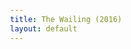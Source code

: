 ```yaml
---
title: The Wailing (2016)
layout: default
---
```


<html lang="fr">
<head>
    <meta charset="UTF-8">
    <meta name="viewport" content="width=device-width, initial-scale=1.0">
    <title>The Wailing (2016)</title>
    <style>
        @import url('https://fonts.googleapis.com/css2?family=Roboto:wght@400;700&display=swap');

        :root {
            --primary-color: #007bff;
            --secondary-color: #6c757d;
            --success-color: #28a745;
            --danger-color: #dc3545;
            --light-color: #f8f9fa;
            --dark-color: #343a40;
            --background-color: #e9ecef;
            --card-background: #ffffff;
        }

        body {
            font-family: 'Roboto', sans-serif;
            background-color: var(--background-color);
            color: var(--dark-color);
            margin: 0;
            padding: 20px;
            display: flex;
            justify-content: center;
            align-items: center;
            min-height: 100vh;
        }

        .app-wrapper {
            width: 100%;
            max-width: 600px;
            background-color: var(--card-background);
            border-radius: 10px;
            box-shadow: 0 4px 15px rgba(0, 0, 0, 0.1);
            padding: 25px;
            text-align: center;
        }

        h1 {
            color: var(--primary-color);
            margin-bottom: 20px;
            font-size: 1.8em;
        }

        .controls-container {
            margin-bottom: 25px;
            border-bottom: 2px solid #ddd;
            padding-bottom: 20px;
        }

        .control-group {
            margin-bottom: 10px;
            display: flex;
            justify-content: center;
            flex-wrap: wrap;
        }
        
        .mode-btn, .difficulty-btn {
            background-color: var(--secondary-color);
            color: white;
            border: none;
            padding: 10px 18px;
            margin: 5px;
            border-radius: 5px;
            cursor: pointer;
            font-size: 15px;
            transition: background-color 0.3s, transform 0.1s;
        }
        
        .mode-btn:hover, .difficulty-btn:hover {
            background-color: #5a6268;
        }
        
        .mode-btn:active, .difficulty-btn:active {
            transform: scale(0.98);
        }

        .mode-btn.active, .difficulty-btn.active {
            background-color: var(--primary-color);
            font-weight: bold;
        }

        .hidden { display: none; }

        #flashcard-container { perspective: 1000px; }
        #flashcard { width: 100%; height: 250px; position: relative; transform-style: preserve-3d; transition: transform 0.6s; cursor: pointer; background-color: transparent; }
        #flashcard.is-flipped { transform: rotateY(180deg); }
        .card-face { position: absolute; width: 100%; height: 100%; backface-visibility: hidden; display: flex; justify-content: center; align-items: center; font-weight: bold; border-radius: 10px; box-shadow: 0 2px 8px rgba(0,0,0,0.1); box-sizing: border-box; padding: 20px; font-size: 24px; }
        .card-front { background-color: var(--light-color); color: var(--dark-color); }
        .card-back { background-color: var(--primary-color); color: white; transform: rotateY(180deg); }
        .flashcard-nav { margin-top: 20px; display: flex; justify-content: space-between; align-items: center; }
        .flashcard-nav button { background-color: var(--secondary-color); color: white; border: none; padding: 10px 18px; border-radius: 5px; cursor: pointer; font-size: 1em; }
        #flashcard-progress { font-size: 1em; color: #555; }

        #quiz-question { font-weight: bold; margin-bottom: 20px; min-height: 60px; display: flex; align-items: center; justify-content: center; font-size: 22px; }
        #quiz-options { display: grid; grid-template-columns: 1fr; gap: 10px; }
        .option-btn { background-color: var(--light-color); border: 2px solid #ccc; padding: 15px; font-size: 16px; border-radius: 5px; cursor: pointer; transition: all 0.2s; width: 100%; text-align: left; }
        .option-btn:not([disabled]):hover { background-color: #e2e6ea; border-color: #aaa; }
        .option-btn.correct { background-color: var(--success-color); color: white; border-color: var(--success-color); }
        .option-btn.incorrect { background-color: var(--danger-color); color: white; border-color: var(--danger-color); }
        #quiz-feedback { margin-top: 15px; font-weight: bold; min-height: 24px; }
        #quiz-results { padding: 20px; border: 2px solid var(--primary-color); border-radius: 10px; }
        #quiz-results h2 { margin-top: 0; }

        /* List Mode Styles */
        #list-container {
            max-height: 350px;
            overflow-y: auto;
            border: 1px solid #ccc;
            padding: 10px;
            border-radius: 5px;
            text-align: left;
        }
        #list-container p {
            margin: 5px 0;
            padding: 8px 5px;
            border-bottom: 1px solid #eee;
            font-size: 16px;
        }
    </style>
</head>
<body>

    <div class="app-wrapper">
        <h1>The Wailing (2016)</h1>
        
        <div class="controls-container">
            <div class="control-group">
                <button id="mode-flashcard-btn" class="mode-btn active">Cartes Mémoire</button>
                <button id="mode-quiz-btn" class="mode-btn">Quiz</button>
                <button id="mode-list-btn" class="mode-btn">Liste</button>
            </div>
            <div id="difficulty-selector" class="control-group">
                <button class="difficulty-btn active" data-difficulty="all">Tout</button>
                <button class="difficulty-btn" data-difficulty="easy">Facile</button>
                <button class="difficulty-btn" data-difficulty="hard">Difficile</button>
            </div>
             <div class="control-group" id="main-actions">
                 <button id="invert-btn" class="mode-btn">Inverser (EN ⇄ FR)</button>
                 <div id="list-controls-container" class="hidden">
                    <button id="list-shuffle-btn" class="mode-btn">Mélanger</button>
                    <button id="list-sort-az-btn" class="mode-btn">A-Z</button>
                    <button id="list-sort-za-btn" class="mode-btn">Z-A</button>
                 </div>
                 <button id="shuffle-btn" class="mode-btn">Mélanger</button>
            </div>
        </div>

        <div id="flashcard-mode">
            <div id="flashcard-container">
                <div id="flashcard">
                    <div class="card-face card-front" id="flashcard-front"></div>
                    <div class="card-face card-back" id="flashcard-back"></div>
                </div>
            </div>
            <div class="flashcard-nav">
                <button id="prev-btn">Précédent</button>
                <span id="flashcard-progress"></span>
                <button id="next-btn">Suivant</button>
            </div>
        </div>

        <div id="quiz-mode" class="hidden">
            <div id="quiz-container">
                <p id="quiz-score">Score: 0</p>
                <div id="quiz-question"></div>
                <div id="quiz-options"></div>
                <div id="quiz-feedback"></div>
            </div>
            <div id="quiz-results" class="hidden">
                <h2>Quiz Terminé !</h2>
                <p id="final-score"></p>
                <button id="restart-quiz-btn" class="mode-btn">Recommencer</button>
            </div>
        </div>

        <div id="list-mode" class="hidden">
            <div id="list-container"></div>
        </div>

    </div>

    <script>
        const vocabulary = {
          easy: [
            { term: "It's still dawn.", translation: "C'est encore l'aube." },
            { term: "Somebody died.", translation: "Quelqu'un est mort." },
            { term: "Who?", translation: "Qui ?" },
            { term: "Yeah.", translation: "Ouais." },
            { term: "It's pouring out there.", translation: "Il pleut des cordes dehors." },
            { term: "Where are you off to?", translation: "Où vas-tu ?" },
            { term: "That's all I know.", translation: "C'est tout ce que je sais." },
            { term: "She's so young.", translation: "Elle est si jeune." },
            { term: "I gotta hurry.", translation: "Je dois me dépêcher." },
            { term: "Just a bite!", translation: "Juste une bouchée !" },
            { term: "I need to go now.", translation: "Je dois y aller maintenant." },
            { term: "Come on.", translation: "Allez." },
            { term: "What happened?", translation: "Que s'est-il passé ?" },
            { term: "Not sure.", translation: "Pas sûr." },
            { term: "Bye, dad.", translation: "Au revoir, papa." },
            { term: "What took so long?!", translation: "Qu'est-ce qui a pris si longtemps ?!" },
            { term: "Hurry up!", translation: "Dépêche-toi !" },
            { term: "I'm coming.", translation: "J'arrive." },
            { term: "Let go of me!", translation: "Lâchez-moi !" },
            { term: "I'm his uncle!", translation: "Je suis son oncle !" },
            { term: "Holy shit.", translation: "Putain de merde." },
            { term: "What's that?", translation: "Qu'est-ce que c'est ?" },
            { term: "What a mess.", translation: "Quel bazar." },
            { term: "Looks that way.", translation: "On dirait bien." },
            { term: "I'll be damned.", translation: "Je n'en reviens pas." },
            { term: "And the kid?", translation: "Et le gamin ?" },
            { term: "Why'd he do it?", translation: "Pourquoi a-t-il fait ça ?" },
            { term: "What the hell happened?", translation: "Qu'est-ce qui s'est passé, bordel ?" },
            { term: "What's that stink?", translation: "C'est quoi cette puanteur ?" },
            { term: "Get over here!", translation: "Viens ici !" },
            { term: "Oh god...", translation: "Oh mon dieu..." },
            { term: "Scary, my ass.", translation: "Effrayant, mon cul." },
            { term: "Anyway...", translation: "Bref..." },
            { term: "Like what?", translation: "Comme quoi ?" },
            { term: "So?", translation: "Et alors ?" },
            { term: "What?", translation: "Quoi ?" },
            { term: "Hell no.", translation: "Sûrement pas." },
            { term: "What the hell?", translation: "C'est quoi ce bordel ?" },
            { term: "Fuck.", translation: "Merde." },
            { term: "What's wrong?", translation: "Qu'est-ce qui ne va pas ?" },
            { term: "What's your problem?", translation: "C'est quoi ton problème ?" },
            { term: "You check it out.", translation: "Va voir." },
            { term: "Okay, I'll go.", translation: "D'accord, j'y vais." },
            { term: "Who the fuck are you?", translation: "T'es qui putain ?" },
            { term: "Stop, goddamn it!", translation: "Arrête, bon sang !" },
            { term: "Damn, you're heavy.", translation: "Putain, t'es lourd." },
            { term: "Don't be ridiculous.", translation: "Ne sois pas ridicule." },
            { term: "No big deal.", translation: "Ce n'est pas grave." },
            { term: "It's okay.", translation: "C'est bon." },
            { term: "Son of a bitch!", translation: "Fils de pute !" },
            { term: "No, I wasn't. I swear.", translation: "Non, je ne l'étais pas. Je le jure." },
            { term: "Get to work.", translation: "Au travail." },
            { term: "Excuse me, ma'am?", translation: "Excusez-moi, madame ?" },
            { term: "Yes, sir.", translation: "Oui, monsieur." },
            { term: "Get off me!", translation: "Lâchez-moi !" },
            { term: "Back off, people.", translation: "Reculez, les gens." },
            { term: "Please, calm down.", translation: "S'il vous plaît, calmez-vous." },
            { term: "It's not your fault.", translation: "Ce n'est pas ta faute." },
            { term: "Hello!", translation: "Bonjour !" },
            { term: "How are you?", translation: "Comment ça va ?" },
            { term: "Good.", translation: "Bien." },
            { term: "Yeah.", translation: "Ouais." },
            { term: "Thanks, darling.", translation: "Merci, chérie." },
            { term: "Take a shower.", translation: "Prends une douche." },
            { term: "I will. Go home.", translation: "Je le ferai. Rentre chez toi." },
            { term: "See you.", translation: "À plus." },
            { term: "Bye.", translation: "Au revoir." },
            { term: "Beats me.", translation: "Aucune idée." },
            { term: "Over here.", translation: "Par ici." },
            { term: "In here.", translation: "Ici." },
            { term: "Give us a hand.", translation: "Donne-nous un coup de main." },
            { term: "Found it.", translation: "Trouvé." },
            { term: "That's evidence.", translation: "C'est une preuve." },
            { term: "I was just messing with you.", translation: "Je te taquinais juste." },
            { term: "Gimme a break.", translation: "Laisse-moi tranquille." },
            { term: "What are you looking at?", translation: "Qu'est-ce que tu regardes ?" },
            { term: "Get outta here!", translation: "Fous le camp !" },
            { term: "What a nut job.", translation: "Quelle folle." },
            { term: "Come on, hurry.", translation: "Allez, dépêche-toi." },
            { term: "Are you from this village?", translation: "Êtes-vous de ce village ?" },
            { term: "Don't come near me!", translation: "Ne m'approche pas !" },
            { term: "Dammit!", translation: "Bon sang !" },
            { term: "No, I'm not.", translation: "Non, je ne le suis pas." },
            { term: "Then who are you?", translation: "Alors qui êtes-vous ?" },
            { term: "Come with me.", translation: "Viens avec moi." },
            { term: "You saw with your own eyes?", translation: "Tu as vu de tes propres yeux ?" },
            { term: "Of course I did.", translation: "Bien sûr que je l'ai fait." },
            { term: "How?", translation: "Comment ?" },
            { term: "Be careful.", translation: "Fais attention." },
            { term: "Why?", translation: "Pourquoi ?" },
            { term: "Wait here for a second.", translation: "Attends ici une seconde." },
            { term: "Okay.", translation: "D'accord." },
            { term: "Where'd she go?", translation: "Où est-elle allée ?" },
            { term: "Are you feeling sick?", translation: "Tu te sens malade ?" },
            { term: "Yes, sir.", translation: "Oui, monsieur." },
            { term: "Shut your hole.", translation: "Ferme ta gueule." },
            { term: "You got proof?", translation: "Tu as des preuves ?" },
            { term: "Hell yes, proof!", translation: "Putain ouais, des preuves !" },
            { term: "That's not the point.", translation: "Là n'est pas la question." },
            { term: "I'm telling you.", translation: "Je te le dis." },
            { term: "Anyway,", translation: "Bref," },
            { term: "Where does the guy live?", translation: "Où habite ce type ?" },
            { term: "I think I should.", translation: "Je pense que je devrais." },
            { term: "Don't. You'll regret it.", translation: "Ne le fais pas. Tu le regretteras." },
            { term: "He's not human.", translation: "Il n'est pas humain." },
            { term: "Give me his address.", translation: "Donne-moi son adresse." },
            { term: "You can't miss it.", translation: "Tu ne peux pas le rater." },
            { term: "Don't touch me, I gotta go!", translation: "Ne me touche pas, je dois y aller !" },
            { term: "I said let go!", translation: "J'ai dit lâche-moi !" },
            { term: "We're sorry.", translation: "Nous sommes désolés." },
            { term: "Fuck off.", translation: "Va te faire foutre." },
            { term: "Fuck you.", translation: "Va te faire foutre." },
            { term: "What's the point of taking...", translation: "À quoi bon prendre..." },
            { term: "How can something like this happen?", translation: "Comment une chose pareille peut-elle arriver ?" },
            { term: "What are the chances?", translation: "Quelles sont les chances ?" },
            { term: "What's going on?", translation: "Que se passe-t-il ?" },
            { term: "Let's go back.", translation: "Retournons-y." },
            { term: "Daddy's right here.", translation: "Papa est là." },
            { term: "Look at me.", translation: "Regarde-moi." },
            { term: "It's okay.", translation: "Ce n'est rien." },
            { term: "You're all right?", translation: "Tu vas bien ?" },
            { term: "Morning, Dad.", translation: "Bonjour, papa." },
            { term: "Something's wrong with her.", translation: "Quelque chose ne va pas avec elle." },
            { term: "Got that?", translation: "Compris ?" },
            { term: "Good.", translation: "Bien." },
            { term: "Say hello.", translation: "Dis bonjour." },
            { term: "What, a priest?", translation: "Quoi, un prêtre ?" },
            { term: "You speak Japanese?", translation: "Tu parles japonais ?" },
            { term: "Just a little.", translation: "Juste un peu." },
            { term: "Let's go.", translation: "Allons-y." },
            { term: "Get in.", translation: "Monte." },
            { term: "Anybody home?", translation: "Y'a quelqu'un ?" },
            { term: "What is it?", translation: "Qu'est-ce que c'est ?" },
            { term: "I know.", translation: "Je sais." },
            { term: "What are you staring at?", translation: "Qu'est-ce que tu regardes fixement ?" },
            { term: "Get over here!", translation: "Viens ici !" },
            { term: "Shit!", translation: "Merde !" },
            { term: "Where is it?", translation: "Où est-ce ?" },
            { term: "Over there.", translation: "Là-bas." },
            { term: "Are you all right?", translation: "Tu vas bien ?" },
            { term: "Yeah.", translation: "Ouais." },
            { term: "Did you get bit?", translation: "Tu t'es fait mordre ?" },
            { term: "Say something, dammit.", translation: "Dis quelque chose, bon sang." },
            { term: "He's the criminal.", translation: "C'est lui le criminel." },
            { term: "I'm sure of it.", translation: "J'en suis sûr." },
            { term: "What did you see?", translation: "Qu'as-tu vu ?" },
            { term: "Tell me!", translation: "Dis-moi !" },
            { term: "You're getting all wet!", translation: "Tu es tout trempé !" },
            { term: "Answer me.", translation: "Réponds-moi." },
            { term: "What the hell...", translation: "Mais putain..." },
            { term: "Stop it!", translation: "Arrête ça !" },
            { term: "I'm gonna kill all of you.", translation: "Je vais tous vous tuer." },
            { term: "How much?", translation: "Combien ?" },
            { term: "I'll have it ready.", translation: "Ce sera prêt." },
            { term: "You can go.", translation: "Tu peux partir." },
            { term: "Can I ask you something?", translation: "Je peux te demander quelque chose ?" },
            { term: "No.", translation: "Non." },
            { term: "Yes.", translation: "Oui." },
            { term: "Stop!", translation: "Arrête !" },
            { term: "Get out.", translation: "Sors." },
            { term: "Now!", translation: "Maintenant !" },
            { term: "Sorry?", translation: "Pardon ?" },
            { term: "Go!", translation: "Vas-y !" },
            { term: "Is everyone here?", translation: "Tout le monde est là ?" },
            { term: "This ain't a joke?", translation: "Ce n'est pas une blague ?" },
            { term: "Back off.", translation: "Recule." },
            { term: "He's not dead.", translation: "Il n'est pas mort." },
            { term: "It was no dream.", translation: "Ce n'était pas un rêve." },
            { term: "Let me ask you one thing.", translation: "Laisse-moi te demander une chose." },
            { term: "That's not true.", translation: "Ce n'est pas vrai." },
            { term: "Look at me.", translation: "Regarde-moi." },
            { term: "Please.", translation: "S'il te plaît." },
            { term: "Oh Lord...", translation: "Oh Seigneur..." },
            { term: "It's okay.", translation: "Ça va." },
            { term: "My baby.", translation: "Mon bébé." }
          ],
          hard: [
            { term: "A ghost does not have flesh and bones.", translation: "Un fantôme n'a ni chair ni os." },
            { term: "Crime of passion.", translation: "Crime passionnel." },
            { term: "He's high on something.", translation: "Il est défoncé à quelque chose." },
            { term: "He's spreading those stories.", translation: "Il répand ces histoires." },
            { term: "There's definitely something off with that guy.", translation: "Il y a vraiment quelque chose qui cloche avec ce type." },
            { term: "All this happened after that Japanese man arrived.", translation: "Tout ça est arrivé après l'arrivée de ce Japonais." },
            { term: "Quit talking out of your ass.", translation: "Arrête de raconter des conneries." },
            { term: "The ones with the drugs that make you go crazy.", translation: "Ceux avec les drogues qui te rendent fou." },
            { term: "Mushrooms would never make you that way.", translation: "Les champignons ne te mettraient jamais dans cet état." },
            { term: "For crying out loud...", translation: "Bon sang de bonsoir..." },
            { term: "You dirty slut! You whore!", translation: "Sale traînée ! Salope !" },
            { term: "Men can still get it up after 70.", translation: "Les hommes peuvent encore avoir une érection après 70 ans." },
            { term: "I keep having fucked-up nightmares.", translation: "Je n'arrête pas de faire des cauchemars de merde." },
            { term: "Prime suspect is the missus who hung herself.", translation: "Le suspect principal est la bonne femme qui s'est pendue." },
            { term: "The Jap raped a woman.", translation: "Le Japonais a violé une femme." },
            { term: "She was totally covered in rashes and boils.", translation: "Elle était totalement couverte d'éruptions cutanées et de furoncles." },
            { term: "Mumbling gibberish the whole time.", translation: "Marmonnant du charabia tout le temps." },
            { term: "You worthless bastard.", translation: "Espèce de bâtard inutile." },
            { term: "The rash is the link here.", translation: "L'éruption cutanée est le lien ici." },
            { term: "You could hurt somebody!", translation: "Tu pourrais blesser quelqu'un !" },
            { term: "Her head was smashed open like a watermelon.", translation: "Sa tête a été éclatée comme une pastèque." },
            { term: "The Jap is a ghost.", translation: "Le Japonais est un fantôme." },
            { term: "He was gonna suck her blood dry.", translation: "Il allait la saigner à blanc." },
      { term: "He's stalking you.", translation: "Il te traque." },
      { term: "What terrible sin did you commit?", translation: "Quel terrible péché as-tu commis ?" },
      { term: "Keep having weird dreams.", translation: "Je continue de faire des rêves bizarres." },
      { term: "Driving me up the wall.", translation: "Ça me rend fou." },
      { term: "You think this case is going to be your big break?", translation: "Tu penses que cette affaire va être ta grande chance ?" },
      { term: "Stark naked except for a diaper.", translation: "Totalement nu à l'exception d'une couche." },
      { term: "Bladder control problems.", translation: "Problèmes de contrôle de la vessie." },
      { term: "He had his face buried in the carcass.", translation: "Il avait le visage enfoui dans la carcasse." },
      { term: "His eyes all bloodshot.", translation: "Ses yeux tout injectés de sang." },
      { term: "You saw him eating raw flesh?", translation: "Tu l'as vu manger de la chair crue ?" },
      { term: "Bastard even bit me.", translation: "Le salaud m'a même mordu." },
      { term: "It's out in the middle of nowhere.", translation: "C'est au milieu de nulle part." },
      { term: "I'm gonna get your asses sacked.", translation: "Je vais vous faire virer." },
      { term: "You deserve to get scorched by lightning.", translation: "Tu mérites de te faire foudroyer." },
      { term: "He survived.", translation: "Il a survécu." },
      { term: "Can anybody make sense of what's happening here?", translation: "Quelqu'un peut-il comprendre ce qui se passe ici ?" },
      { term: "Someone keeps banging on the door.", translation: "Quelqu'un n'arrête pas de frapper à la porte." },
      { term: "Stop grilling me, goddamn it!", translation: "Arrête de me cuisiner, bon sang !" },
      { term: "Yanking up your daughter's skirt.", translation: "Remontant la jupe de ta fille." },
      { term: "Tell me, you fucking shithead!", translation: "Dis-moi, espèce de connard de merde !" },
      { term: "Something's possessed Hyo-jin.", translation: "Quelque chose a possédé Hyo-jin." },
      { term: "If we don't act, there'll be dead bodies.", translation: "Si nous n'agissons pas, il y aura des cadavres." },
      { term: "He's supposed to be the best.", translation: "Il est censé être le meilleur." },
      { term: "Ask him where he stashed the stuff.", translation: "Demande-lui où il a planqué les trucs." },
      { term: "You loose-assed, dog-fucking son of a whore!", translation: "Toi, fils de pute au cul lâche qui baise des chiens !" },
      { term: "I'll give you three days.", translation: "Je te donne trois jours." },
      { term: "Get out, or you'll end up like your goddamned dog.", translation: "Dégage, ou tu finiras comme ton putain de chien." },
      { term: "There's gotta be an explanation for what she has.", translation: "Il doit y avoir une explication à ce qu'elle a." },
      { term: "My body's been in pain.", translation: "Mon corps me fait mal." },
      { term: "A man's face comes out of the wall.", translation: "Le visage d'un homme sort du mur." },
      { term: "It's a real wicked spirit we've got here.", translation: "C'est un véritable esprit maléfique que nous avons ici." },
      { term: "Of all the evil I've seen, this is the strongest.", translation: "De tout le mal que j'ai vu, c'est le plus puissant." },
      { term: "You disturbed it.", translation: "Tu l'as dérangé." },
      { term: "That's no man. That's a ghost.", translation: "Ce n'est pas un homme. C'est un fantôme." },
      { term: "Everything that walks on two feet will perish.", translation: "Tout ce qui marche sur deux pattes périra." },
      { term: "Either banish it, or kill it.", translation: "Soit le bannir, soit le tuer." },
      { term: "I'm casting a deadly hex tomorrow.", translation: "Je lance un sort mortel demain." },
      { term: "It's incredibly dangerous.", translation: "C'est incroyablement dangereux." },
      { term: "Or the spell will backfire.", translation: "Ou le sort se retournera contre toi." },
      { term: "He died a long time ago.", translation: "Il est mort il y a longtemps." },
      { term: "That demon will destroy this village.", translation: "Ce démon détruira ce village." },
      { term: "Even among other demons, he's a master of evil.", translation: "Même parmi les autres démons, c'est un maître du mal." },
      { term: "He just threw out the bait, and your daughter took it.", translation: "Il a juste jeté l'appât, et ta fille l'a mordu." },
      { term: "Rumor has it he's a renowned professor.", translation: "La rumeur dit que c'est un professeur de renom." },
      { term: "And there are darker, more disturbing rumors.", translation: "Et il y a des rumeurs plus sombres, plus dérangeantes." },
      { term: "Cross your heart, or your mom's a whore?", translation: "Croix de bois, croix de fer, si je mens, ma mère est une pute ?" },
      { term: "The rat fell into the trap.", translation: "Le rat est tombé dans le piège." },
      { term: "Severe mental derangement.", translation: "Grave dérangement mental." },
      { term: "I misread the divination.", translation: "J'ai mal interprété la divination." },
      { term: "I cast the hex on the wrong ghost.", translation: "J'ai jeté le sort sur le mauvais fantôme." },
      { term: "I made a grave mistake.", translation: "J'ai fait une grave erreur." },
      { term: "He was trying to kill that woman.", translation: "Il essayait de tuer cette femme." },
      { term: "Be our safeguard against the wickedness and snares of the devil.", translation: "Sois notre protection contre la méchanceté et les pièges du diable." },
      { term: "She's possessed by an evil spirit.", translation: "Elle est possédée par un esprit malin." },
      { term: "I laid a trap for it.", translation: "Je lui ai tendu un piège." },
      { term: "Death cannot touch him.", translation: "La mort ne peut pas le toucher." },
      { term: "The demon will soon enter your home.", translation: "Le démon entrera bientôt dans ta maison." },
      { term: "When the demon is snared, the rooster will cry three times.", translation: "Quand le démon sera piégé, le coq chantera trois fois." },
      { term: "Do not waver.", translation: "Ne fléchis pas." },
      { term: "You came here to confirm your suspicions about me.", translation: "Tu es venu ici pour confirmer tes soupçons à mon sujet." },
      { term: "Why in God's name is he doing this?", translation: "Pourquoi diable fait-il ça ?" },
      { term: "Her father suspected another.", translation: "Son père en a suspecté un autre." },
      { term: "Why is there doubt in your heart?", translation: "Pourquoi y a-t-il du doute dans ton cœur ?" }
          ]
        };

        // --- State Variables ---
        let currentWordList = [];
        let listDisplayList = []; 
        let currentFlashcardIndex = 0;
        let currentQuizIndex = 0;
        let quizScore = 0;
        let isEngToFr = true;
        let currentDifficulty = 'all';
        let currentTimeout = null;

        // --- DOM Elements ---
        const modeFlashcardBtn = document.getElementById('mode-flashcard-btn');
        const modeQuizBtn = document.getElementById('mode-quiz-btn');
        const modeListBtn = document.getElementById('mode-list-btn');
        const invertBtn = document.getElementById('invert-btn');
        const shuffleBtn = document.getElementById('shuffle-btn');
        const difficultyButtons = document.querySelectorAll('.difficulty-btn');
        
        const flashcardModeDiv = document.getElementById('flashcard-mode');
        const quizModeDiv = document.getElementById('quiz-mode');
        const listModeDiv = document.getElementById('list-mode');

        const flashcard = document.getElementById('flashcard');
        const flashcardFront = document.getElementById('flashcard-front');
        const flashcardBack = document.getElementById('flashcard-back');
        const prevBtn = document.getElementById('prev-btn');
        const nextBtn = document.getElementById('next-btn');
        const flashcardProgress = document.getElementById('flashcard-progress');
        
        const quizContainer = document.getElementById('quiz-container');
        const quizScoreEl = document.getElementById('quiz-score');
        const quizQuestionEl = document.getElementById('quiz-question');
        const quizOptionsEl = document.getElementById('quiz-options');
        const quizFeedbackEl = document.getElementById('quiz-feedback');
        const quizResultsEl = document.getElementById('quiz-results');
        const finalScoreEl = document.getElementById('final-score');
        const restartQuizBtn = document.getElementById('restart-quiz-btn');

        const listContainer = document.getElementById('list-container');
        const listControlsContainer = document.getElementById('list-controls-container');
        const listShuffleBtn = document.getElementById('list-shuffle-btn');
        const listSortAzBtn = document.getElementById('list-sort-az-btn');
        const listSortZaBtn = document.getElementById('list-sort-za-btn');

        // --- Helper Functions ---
        function shuffleArray(array) {
            let newArray = [...array];
            for (let i = newArray.length - 1; i > 0; i--) {
                const j = Math.floor(Math.random() * (i + 1));
                [newArray[i], newArray[j]] = [newArray[j], newArray[i]];
            }
            return newArray;
        }

        function adjustFontSize(element, text) {
            if (!element) return;
            
            element.style.fontSize = '24px';
            if (text.length > 100) {
                element.style.fontSize = '14px';
            } else if (text.length > 80) {
                element.style.fontSize = '16px';
            } else if (text.length > 50) {
                element.style.fontSize = '18px';
            }
        }
        
        // --- Core Logic ---
        function setWordListByDifficulty() {
            let list = [];
            if (currentDifficulty === 'easy') {
                list = [...vocabulary.easy];
            } else if (currentDifficulty === 'hard') {
                list = [...vocabulary.hard];
            } else {
                list = [...vocabulary.easy, ...vocabulary.hard];
            }
            currentWordList = shuffleArray(list);
            listDisplayList = [...currentWordList];
            currentFlashcardIndex = 0;
            updateView();
        }

        function updateView() {
            const activeMode = document.querySelector('.mode-btn.active')?.id;
            if (activeMode === 'mode-flashcard-btn') showFlashcard();
            else if (activeMode === 'mode-quiz-btn') startQuiz();
            else if (activeMode === 'mode-list-btn') showList();
        }

        // --- Mode Switching ---
        function switchMode(mode) {
            if (currentTimeout) {
                clearTimeout(currentTimeout);
                currentTimeout = null;
            }
            
            flashcardModeDiv.classList.toggle('hidden', mode !== 'flashcard');
            quizModeDiv.classList.toggle('hidden', mode !== 'quiz');
            listModeDiv.classList.toggle('hidden', mode !== 'list');
            
            modeFlashcardBtn.classList.toggle('active', mode === 'flashcard');
            modeQuizBtn.classList.toggle('active', mode === 'quiz');
            modeListBtn.classList.toggle('active', mode === 'list');

            shuffleBtn.classList.toggle('hidden', mode === 'list');
            listControlsContainer.classList.toggle('hidden', mode !== 'list');
            
            updateView();
        }
        
        // --- Controls Event Listeners ---
        invertBtn.addEventListener('click', () => {
            isEngToFr = !isEngToFr;
            updateView();
        });

        shuffleBtn.addEventListener('click', () => {
            currentWordList = shuffleArray(currentWordList);
            currentFlashcardIndex = 0;
            updateView();
        });

        difficultyButtons.forEach(button => {
            button.addEventListener('click', () => {
                difficultyButtons.forEach(btn => btn.classList.remove('active'));
                button.classList.add('active');
                currentDifficulty = button.dataset.difficulty;
                setWordListByDifficulty();
            });
        });
        
        modeFlashcardBtn.addEventListener('click', () => switchMode('flashcard'));
        modeQuizBtn.addEventListener('click', () => switchMode('quiz'));
        modeListBtn.addEventListener('click', () => switchMode('list'));

        // --- Flashcard Logic ---
        function showFlashcard() {
            if (currentWordList.length === 0) {
                if (flashcardFront) flashcardFront.textContent = "Aucun mot à afficher.";
                if (flashcardBack) flashcardBack.textContent = "";
                if (flashcardProgress) flashcardProgress.textContent = "0 / 0";
                return;
            }
            
            if (flashcard) flashcard.classList.remove('is-flipped');
            const item = currentWordList[currentFlashcardIndex];
            
            const frontText = isEngToFr ? item.term : item.translation;
            const backText = isEngToFr ? item.translation : item.term;

            if (flashcardFront) {
                flashcardFront.textContent = frontText;
                adjustFontSize(flashcardFront, frontText);
            }
            if (flashcardBack) {
                flashcardBack.textContent = backText;
                adjustFontSize(flashcardBack, backText);
            }

            if (flashcardProgress) {
                flashcardProgress.textContent = `${currentFlashcardIndex + 1} / ${currentWordList.length}`;
            }
        }

        if (flashcard) {
            flashcard.addEventListener('click', () => flashcard.classList.toggle('is-flipped'));
        }
        
        if (nextBtn) {
            nextBtn.addEventListener('click', () => {
                if (currentWordList.length === 0) return;
                currentFlashcardIndex = (currentFlashcardIndex + 1) % currentWordList.length;
                showFlashcard();
            });
        }
        
        if (prevBtn) {
            prevBtn.addEventListener('click', () => {
                if (currentWordList.length === 0) return;
                currentFlashcardIndex = (currentFlashcardIndex - 1 + currentWordList.length) % currentWordList.length;
                showFlashcard();
            });
        }

        // --- Quiz Logic ---
        function startQuiz() {
            currentQuizIndex = 0;
            quizScore = 0;
            if (quizScoreEl) quizScoreEl.textContent = `Score: ${quizScore}`;
            if (quizContainer) quizContainer.classList.remove('hidden');
            if (quizResultsEl) quizResultsEl.classList.add('hidden');
            showQuestion();
        }

        function showQuestion() {
            if (currentWordList.length === 0 || currentQuizIndex >= currentWordList.length) {
                if (currentWordList.length > 0) showResults();
                else {
                    if (quizQuestionEl) quizQuestionEl.textContent = "Aucune question à afficher.";
                    if (quizOptionsEl) quizOptionsEl.innerHTML = '';
                }
                return;
            }

            if (quizOptionsEl) quizOptionsEl.innerHTML = '';
            if (quizFeedbackEl) quizFeedbackEl.textContent = '';
            
            const currentItem = currentWordList[currentQuizIndex];
            const questionText = isEngToFr ? currentItem.term : currentItem.translation;
            const correctAnswer = isEngToFr ? currentItem.translation : currentItem.term;
            
            if (quizQuestionEl) {
                quizQuestionEl.textContent = questionText;
                adjustFontSize(quizQuestionEl, questionText);
            }

            let options = [correctAnswer];
            let allPossibleAnswers = [...vocabulary.easy, ...vocabulary.hard].map(item => isEngToFr ? item.translation : item.term);
            allPossibleAnswers = [...new Set(allPossibleAnswers)];
            
            let attempts = 0;
            const maxAttempts = allPossibleAnswers.length * 2;
            
            while (options.length < 4 && options.length < allPossibleAnswers.length && attempts < maxAttempts) {
                const randomAnswer = allPossibleAnswers[Math.floor(Math.random() * allPossibleAnswers.length)];
                if (!options.includes(randomAnswer)) {
                    options.push(randomAnswer);
                }
                attempts++;
            }
            
            if (quizOptionsEl) {
                shuffleArray(options).forEach(option => {
                    const button = document.createElement('button');
                    button.textContent = option;
                    button.classList.add('option-btn');
                    button.addEventListener('click', () => checkAnswer(button, correctAnswer));
                    quizOptionsEl.appendChild(button);
                });
            }
        }
        
        function checkAnswer(selectedButton, correctAnswer) {
            const isCorrect = selectedButton.textContent === correctAnswer;
            
            if (currentTimeout) {
                clearTimeout(currentTimeout);
                currentTimeout = null;
            }
            
            if (quizOptionsEl) {
                Array.from(quizOptionsEl.children).forEach(btn => btn.disabled = true);
            }

            if (isCorrect) {
                quizScore++;
                if (quizScoreEl) quizScoreEl.textContent = `Score: ${quizScore}`;
                selectedButton.classList.add('correct');
                if (quizFeedbackEl) {
                    quizFeedbackEl.textContent = "Correct !";
                    quizFeedbackEl.style.color = "var(--success-color)";
                }
            } else {
                selectedButton.classList.add('incorrect');
                if (quizFeedbackEl) {
                    quizFeedbackEl.textContent = `Faux ! La réponse était : "${correctAnswer}"`;
                    quizFeedbackEl.style.color = "var(--danger-color)";
                }
                if (quizOptionsEl) {
                    Array.from(quizOptionsEl.children).forEach(btn => {
                        if (btn.textContent === correctAnswer) btn.classList.add('correct');
                    });
                }
            }

            const nextQuestionDelay = isCorrect ? 1200 : 2500;
            currentTimeout = setTimeout(() => {
                currentQuizIndex++;
                if (currentQuizIndex < currentWordList.length) {
                    showQuestion();
                } else {
                    showResults();
                }
                currentTimeout = null;
            }, nextQuestionDelay);
        }

        function showResults() {
            if (quizContainer) quizContainer.classList.add('hidden');
            if (quizResultsEl) quizResultsEl.classList.remove('hidden');
            if (finalScoreEl) {
                finalScoreEl.textContent = `Votre score final est de ${quizScore} sur ${currentWordList.length}.`;
            }
        }

        if (restartQuizBtn) {
            restartQuizBtn.addEventListener('click', startQuiz);
        }

        // --- List Logic ---
        function showList() {
            if (!listContainer) return;
            
            listContainer.innerHTML = '';
            if (listDisplayList.length === 0) {
                listContainer.innerHTML = '<p>Aucun mot à afficher.</p>';
                return;
            }

            listDisplayList.forEach(item => {
                const p = document.createElement('p');
                const first = isEngToFr ? item.term : item.translation;
                const second = isEngToFr ? item.translation : item.term;
                p.innerHTML = `<strong>${first}</strong> = ${second}`;
                listContainer.appendChild(p);
            });
        }

        if (listShuffleBtn) {
            listShuffleBtn.addEventListener('click', () => {
                listDisplayList = shuffleArray(listDisplayList);
                showList();
            });
        }

        if (listSortAzBtn) {
            listSortAzBtn.addEventListener('click', () => {
                const sortKey = isEngToFr ? 'term' : 'translation';
                listDisplayList.sort((a, b) => a[sortKey].localeCompare(b[sortKey]));
                showList();
            });
        }
        
        if (listSortZaBtn) {
            listSortZaBtn.addEventListener('click', () => {
                const sortKey = isEngToFr ? 'term' : 'translation';
                listDisplayList.sort((a, b) => b[sortKey].localeCompare(a[sortKey]));
                showList();
            });
        }

        // --- Initialisation ---
        function init() {
            if (!modeFlashcardBtn || !flashcardFront || !quizContainer) {
                console.error('Éléments DOM manquants');
                return;
            }
            
            setWordListByDifficulty();
        }

        if (document.readyState === 'loading') {
            document.addEventListener('DOMContentLoaded', init);
        } else {
            init();
        }
    </script>

</body>
</html>
